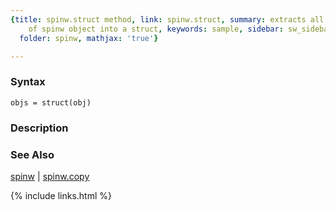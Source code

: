 ```yaml
---
{title: spinw.struct method, link: spinw.struct, summary: extracts all public properties
    of spinw object into a struct, keywords: sample, sidebar: sw_sidebar, permalink: spinw_struct,
  folder: spinw, mathjax: 'true'}

---
```


### Syntax

`objs = struct(obj)`

### Description



### See Also

[spinw](spinw) \| [spinw.copy](spinw_copy)

{% include links.html %}
